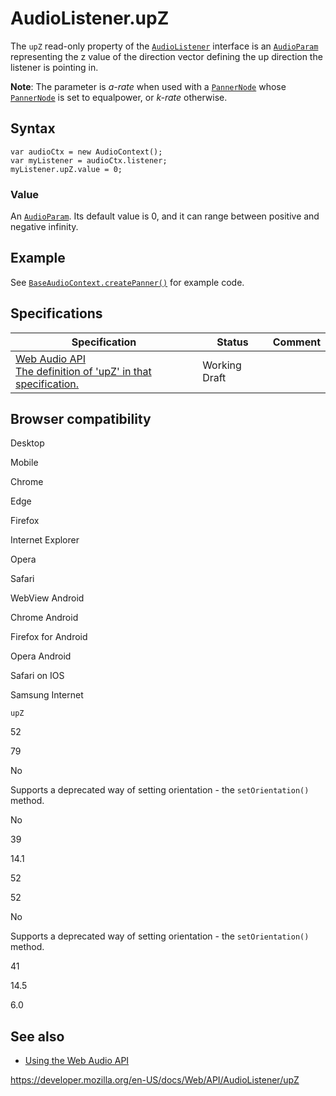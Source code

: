 # AudioListener.upZ

The `upZ` read-only property of the [`AudioListener`](../audiolistener) interface is an [`AudioParam`](../audioparam) representing the z value of the direction vector defining the up direction the listener is pointing in.

**Note**: The parameter is _a-rate_ when used with a [`PannerNode`](../pannernode) whose [`PannerNode`](../pannernode/panningmodel) is set to equalpower, or _k-rate_ otherwise.

## Syntax

    var audioCtx = new AudioContext();
    var myListener = audioCtx.listener;
    myListener.upZ.value = 0;

### Value

An [`AudioParam`](../audioparam). Its default value is 0, and it can range between positive and negative infinity.

## Example

See [`BaseAudioContext.createPanner()`](../baseaudiocontext/createpanner#example) for example code.

## Specifications

<table><thead><tr class="header"><th>Specification</th><th>Status</th><th>Comment</th></tr></thead><tbody><tr class="odd"><td><a href="https://webaudio.github.io/web-audio-api/#dom-audiolistener-upz">Web Audio API<br />
<span class="small">The definition of 'upZ' in that specification.</span></a></td><td><span class="spec-wd">Working Draft</span></td><td></td></tr></tbody></table>

## Browser compatibility

Desktop

Mobile

Chrome

Edge

Firefox

Internet Explorer

Opera

Safari

WebView Android

Chrome Android

Firefox for Android

Opera Android

Safari on IOS

Samsung Internet

`upZ`

52

79

No

Supports a deprecated way of setting orientation - the `setOrientation()` method.

No

39

14.1

52

52

No

Supports a deprecated way of setting orientation - the `setOrientation()` method.

41

14.5

6.0

## See also

- [Using the Web Audio API](../web_audio_api/using_web_audio_api)

<a href="https://developer.mozilla.org/en-US/docs/Web/API/AudioListener/upZ" class="_attribution-link">https://developer.mozilla.org/en-US/docs/Web/API/AudioListener/upZ</a>
